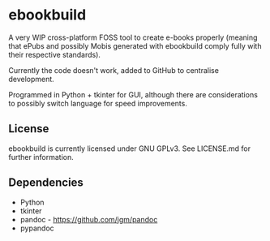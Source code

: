 # ebookbuild

A very WIP cross-platform FOSS tool to create e-books properly (meaning that ePubs and possibly Mobis generated with ebookbuild comply fully with their respective standards).

Currently the code doesn't work, added to GitHub to centralise development.

Programmed in Python + tkinter for GUI, although there are considerations to possibly switch language for speed improvements.

## License

ebookbuild is currently licensed under GNU GPLv3. See LICENSE.md for further information.

## Dependencies

* Python
* tkinter
* pandoc - https://github.com/jgm/pandoc
* pypandoc
